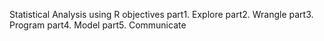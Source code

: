   Statistical Analysis using R
objectives
part1. Explore
part2. Wrangle
part3. Program
part4. Model
part5. Communicate